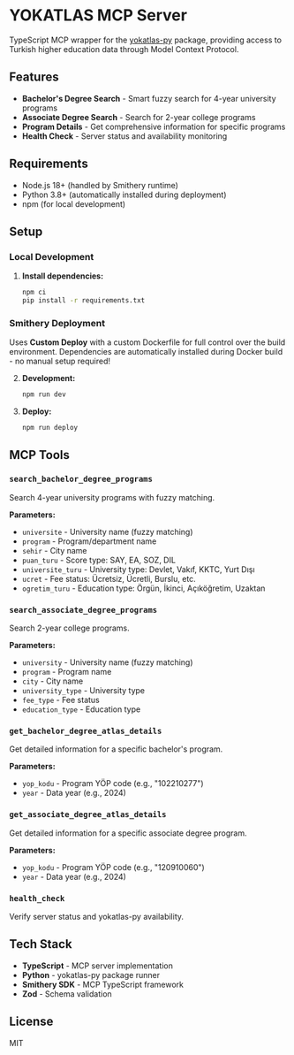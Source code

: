 # YOKATLAS MCP Server

TypeScript MCP wrapper for the [yokatlas-py](https://github.com/emirks/yokatlas-py) package, providing access to Turkish higher education data through Model Context Protocol.

## Features

- **Bachelor's Degree Search** - Smart fuzzy search for 4-year university programs
- **Associate Degree Search** - Search for 2-year college programs  
- **Program Details** - Get comprehensive information for specific programs
- **Health Check** - Server status and availability monitoring

## Requirements

- Node.js 18+ (handled by Smithery runtime)
- Python 3.8+ (automatically installed during deployment)
- npm (for local development)

## Setup

### Local Development
1. **Install dependencies:**
   ```bash
   npm ci
   pip install -r requirements.txt
   ```

### Smithery Deployment
Uses **Custom Deploy** with a custom Dockerfile for full control over the build environment. Dependencies are automatically installed during Docker build - no manual setup required!

2. **Development:**
   ```bash
   npm run dev
   ```

3. **Deploy:**
   ```bash
   npm run deploy
   ```

## MCP Tools

### `search_bachelor_degree_programs`
Search 4-year university programs with fuzzy matching.

**Parameters:**
- `universite` - University name (fuzzy matching)
- `program` - Program/department name
- `sehir` - City name
- `puan_turu` - Score type: SAY, EA, SOZ, DIL
- `universite_turu` - University type: Devlet, Vakıf, KKTC, Yurt Dışı
- `ucret` - Fee status: Ücretsiz, Ücretli, Burslu, etc.
- `ogretim_turu` - Education type: Örgün, İkinci, Açıköğretim, Uzaktan

### `search_associate_degree_programs`
Search 2-year college programs.

**Parameters:**
- `university` - University name (fuzzy matching)
- `program` - Program name
- `city` - City name
- `university_type` - University type
- `fee_type` - Fee status
- `education_type` - Education type

### `get_bachelor_degree_atlas_details`
Get detailed information for a specific bachelor's program.

**Parameters:**
- `yop_kodu` - Program YÖP code (e.g., "102210277")
- `year` - Data year (e.g., 2024)

### `get_associate_degree_atlas_details`
Get detailed information for a specific associate degree program.

**Parameters:**
- `yop_kodu` - Program YÖP code (e.g., "120910060")
- `year` - Data year (e.g., 2024)

### `health_check`
Verify server status and yokatlas-py availability.

## Tech Stack

- **TypeScript** - MCP server implementation
- **Python** - yokatlas-py package runner
- **Smithery SDK** - MCP TypeScript framework
- **Zod** - Schema validation

## License

MIT 